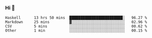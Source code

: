 ### Hi 👋

<!--START_SECTION:waka-->

```text
Haskell      13 hrs 50 mins  ████████████████████████░   96.27 %
Markdown     25 mins         ▓░░░░░░░░░░░░░░░░░░░░░░░░   02.96 %
CSV          5 mins          ░░░░░░░░░░░░░░░░░░░░░░░░░   00.62 %
Other        1 min           ░░░░░░░░░░░░░░░░░░░░░░░░░   00.15 %
```

<!--END_SECTION:waka-->
